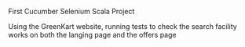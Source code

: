 First Cucumber Selenium Scala Project

Using the GreenKart website, running tests to check the search facility works on both the langing page and the offers page

